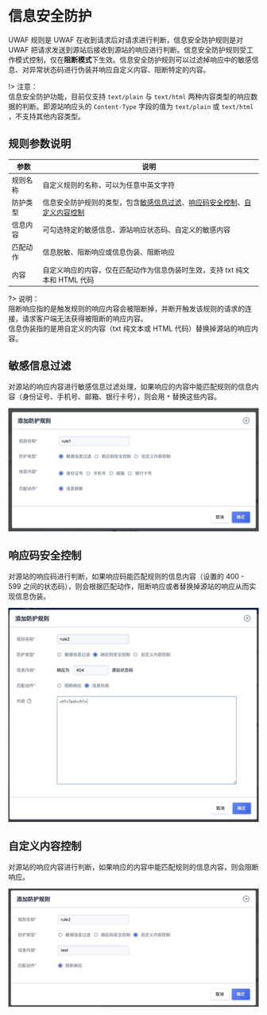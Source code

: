 # 信息安全防护

UWAF 规则是 UWAF 在收到请求后对请求进行判断，信息安全防护规则是对 UWAF 把请求发送到源站后接收到源站的响应进行判断。信息安全防护规则受工作模式控制，仅在**阻断模式**下生效。信息安全防护规则可以过滤掉响应中的敏感信息、对异常状态码进行伪装并响应自定义内容、阻断特定的内容。

!> 注意：  
信息安全防护功能，目前仅支持 `text/plain` 与 `text/html` 两种内容类型的响应数据的判断。即源站响应头的 `Content-Type` 字段的值为 `text/plain` 或 `text/html` ，不支持其他内容类型。

## 规则参数说明

| 参数     | 说明                                                                                                                                                                                                                                                                |
| -------- | ------------------------------------------------------------------------------------------------------------------------------------------------------------------------------------------------------------------------------------------------------------------- |
| 规则名称 | 自定义规则的名称，可以为任意中英文字符                                                                                                                                                                                                                              |
| 防护类型 | 信息安全防护规则的类型，包含[敏感信息过滤](/uewaf/features/rule/Information_security?id=敏感信息过滤)、[响应码安全控制](/uewaf/features/rule/Information_security?id=响应码安全控制)、[自定义内容控制](/uewaf/features/rule/Information_security?id=自定义内容控制) |
| 信息内容 | 可勾选特定的敏感信息、源站响应状态码、自定义的敏感内容                                                                                                                                                                                                              |
| 匹配动作 | 信息脱敏、阻断响应或信息伪装、阻断响应                                                                                                                                                                                                                              |
| 内容     | 自定义响应的内容，仅在匹配动作为信息伪装时生效，支持 txt 纯文本和 HTML 代码                                                                                                                                                                                         |

?> 说明：  
阻断响应指的是触发规则的响应内容会被阻断掉，并断开触发该规则的请求的连接，请求客户端无法获得被阻断的响应内容。  
信息伪装指的是用自定义的内容（txt 纯文本或 HTML 代码）替换掉源站的响应内容。

## 敏感信息过滤

对源站的响应内容进行敏感信息过滤处理，如果响应的内容中能匹配规则的信息内容（身份证号、手机号、邮箱、银行卡号），则会用 `*` 替换这些内容。

![](/images/15971404433734.jpg)

## 响应码安全控制

对源站的响应码进行判断，如果响应码能匹配规则的信息内容（设置的 400 - 599 之间的状态码），则会根据匹配动作，阻断响应或者替换掉源站的响应从而实现信息伪装。

![](/images/15971404652564.jpg)

## 自定义内容控制

对源站的响应内容进行判断，如果响应的内容中能匹配规则的信息内容，则会阻断响应。

![](/images/15971404989814.jpg)
